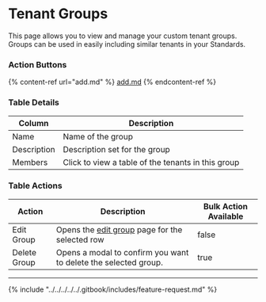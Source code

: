 # Tenant Groups

This page allows you to view and manage your custom tenant groups. Groups can be used in easily including similar tenants in your Standards.

### Action Buttons

{% content-ref url="add.md" %}
[add.md](add.md)
{% endcontent-ref %}

### Table Details

| Column      | Description                                         |
| ----------- | --------------------------------------------------- |
| Name        | Name of the group                                   |
| Description | Description set for the group                       |
| Members     |  Click to view a table of the tenants in this group |

### Table Actions

<table><thead><tr><th>Action</th><th>Description</th><th data-type="checkbox">Bulk Action Available</th></tr></thead><tbody><tr><td>Edit Group</td><td>Opens the <a href="edit.md">edit group</a> page for the selected row</td><td>false</td></tr><tr><td>Delete Group</td><td>Opens a modal to confirm you want to delete the selected group.</td><td>true</td></tr></tbody></table>

***

{% include "../../../../../.gitbook/includes/feature-request.md" %}

